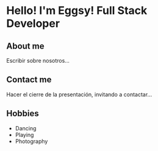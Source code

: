 # Hello! I'm Eggsy! Full Stack Developer


## About me 

Escribir sobre nosotros...

## Contact me

Hacer el cierre de la presentación, invitando a contactar...

## Hobbies

- Dancing
- Playing
- Photography
